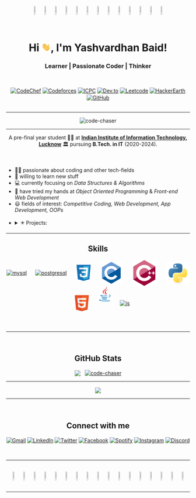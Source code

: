 
<div align="center">
<img align="center" src="https://img.shields.io/badge/-4285f4?style=for-the-badge&logo=&logoColor=152c51" width=1.5% height=13px/>
<img align="center" src="https://img.shields.io/badge/-152c51?style=for-the-badge&logo=&logoColor=4285f4" width=2.7% height=24px/>
<img align="center" src="https://img.shields.io/badge/-4285f4?style=for-the-badge&logo=&logoColor=152c51" width=1.5% height=13px/>
<img align="center" src="https://img.shields.io/badge/-152c51?style=for-the-badge&logo=&logoColor=4285f4" width=2.7% height=24px/>
<img align="center" src="https://img.shields.io/badge/-4285f4?style=for-the-badge&logo=&logoColor=152c51" width=1.5% height=13px/>
<img align="center" src="https://img.shields.io/badge/-152c51?style=for-the-badge&logo=&logoColor=4285f4" width=2.7% height=24px/>
<img align="center" src="https://img.shields.io/badge/-4285f4?style=for-the-badge&logo=&logoColor=152c51" width=1.5% height=13px/>
<img align="center" src="https://img.shields.io/badge/-152c51?style=for-the-badge&logo=&logoColor=4285f4" width=2.7% height=24px/>
<img align="center" src="https://img.shields.io/badge/-4285f4?style=for-the-badge&logo=&logoColor=152c51" width=1.5% height=13px/>
<img align="center" src="https://img.shields.io/badge/-152c51?style=for-the-badge&logo=&logoColor=4285f4" width=2.7% height=24px/>
<img align="center" src="https://img.shields.io/badge/-4285f4?style=for-the-badge&logo=&logoColor=152c51" width=1.5% height=13px/>
<img align="center" src="https://img.shields.io/badge/-152c51?style=for-the-badge&logo=&logoColor=4285f4" width=2.7% height=24px/>
<img align="center" src="https://img.shields.io/badge/-4285f4?style=for-the-badge&logo=&logoColor=152c51" width=1.5% height=13px/>
<img align="center" src="https://img.shields.io/badge/-152c51?style=for-the-badge&logo=&logoColor=4285f4" width=2.7% height=24px/>
<img align="center" src="https://img.shields.io/badge/-4285f4?style=for-the-badge&logo=&logoColor=152c51" width=1.5% height=13px/>
<img align="center" src="https://img.shields.io/badge/-152c51?style=for-the-badge&logo=&logoColor=4285f4" width=2.7% height=24px/>
<img align="center" src="https://img.shields.io/badge/-4285f4?style=for-the-badge&logo=&logoColor=152c51" width=1.5% height=13px/>
<img align="center" src="https://img.shields.io/badge/-152c51?style=for-the-badge&logo=&logoColor=4285f4" width=2.7% height=24px/>
<img align="center" src="https://img.shields.io/badge/-4285f4?style=for-the-badge&logo=&logoColor=152c51" width=1.5% height=13px/>
<img align="center" src="https://img.shields.io/badge/-152c51?style=for-the-badge&logo=&logoColor=4285f4" width=2.7% height=24px/>
<img align="center" src="https://img.shields.io/badge/-4285f4?style=for-the-badge&logo=&logoColor=152c51" width=1.5% height=13px/>
<img align="center" src="https://img.shields.io/badge/-152c51?style=for-the-badge&logo=&logoColor=4285f4" width=2.7% height=24px/>
<img align="center" src="https://img.shields.io/badge/-4285f4?style=for-the-badge&logo=&logoColor=152c51" width=1.5% height=13px/>
<img align="center" src="https://img.shields.io/badge/-152c51?style=for-the-badge&logo=&logoColor=4285f4" width=2.7% height=24px/>
<img align="center" src="https://img.shields.io/badge/-4285f4?style=for-the-badge&logo=&logoColor=152c51" width=1.5% height=13px/>
<img align="center" src="https://img.shields.io/badge/-152c51?style=for-the-badge&logo=&logoColor=4285f4" width=2.7% height=24px/>
<img align="center" src="https://img.shields.io/badge/-4285f4?style=for-the-badge&logo=&logoColor=152c51" width=1.5% height=13px/>
</div>
<br/>
<br/>
<h1 align="center">Hi&nbsp;<img src="https://raw.githubusercontent.com/ABSphreak/ABSphreak/master/gifs/Hi.gif" height="24">, I'm Yashvardhan Baid! </h1>

<h3 align="center">Learner | Passionate Coder | Thinker</h3>
<!--<h3 align="center">
<img align="center" src="https://img.shields.io/badge/Learner | Passionate Coder | Thinker-4285f4?style=" alt="tags" width=39% height=39px/>
</h3>-->

<br/>

<!--
<p align=center>

<a href="https://twitter.com/y_baid_" target="blank"><img align="center" src="https://raw.githubusercontent.com/rahuldkjain/github-profile-readme-generator/master/src/images/icons/Social/twitter.svg" alt="y_baid_" height="27" width="" /></a>&nbsp;&nbsp;&nbsp;
<a href="https://www.linkedin.com/in/code-chaser/" target="blank"><img align="center" src="https://raw.githubusercontent.com/rahuldkjain/github-profile-readme-generator/master/src/images/icons/Social/linked-in-alt.svg" alt="https://www.linkedin.com/in/code-chaser/" height="27" width="" /></a>&nbsp;&nbsp;&nbsp;
<a href="https://www.facebook.com/codechaser.yb" target="blank"><img align="center" src="https://raw.githubusercontent.com/rahuldkjain/github-profile-readme-generator/master/src/images/icons/Social/facebook.svg" alt="codechaser.yb" height="27" width="" /></a>&nbsp;&nbsp;&nbsp;
<a href="https://open.spotify.com/user/2zitooxrnd54cyavlphuhn7r9?si=2e4246add7414e72"><img align="center" height="27" src="https://user-images.githubusercontent.com/63065397/123314435-39dbcd80-d548-11eb-8f43-20f494523936.png"></a>&nbsp;&nbsp;&nbsp;
<a href="https://instagram.com/yashvardhan_baid_" target="blank"><img align="center" src="https://raw.githubusercontent.com/rahuldkjain/github-profile-readme-generator/master/src/images/icons/Social/instagram.svg" alt="codechaser" height="27" width="" /></a>&nbsp;&nbsp;&nbsp;
<a href="https://www.codechef.com/users/codechaser1" target="blank"><img align="center" src="https://user-images.githubusercontent.com/63065397/123329670-b11a5d00-d55a-11eb-8096-44ca8667f0e3.png" alt="codechaser" height="27" width="" padding="" /></a>&nbsp;&nbsp;&nbsp;
<a href="https://codeforces.com/profile/codechaser" target="blank"><img align="center" src="http://cdn.codeforces.com/s/0/favicon-96x96.png" alt="codechaser" height="27" width="" /></a>&nbsp;&nbsp;&nbsp;
<a href="https://dev.to/codechaser" target="blank"><img align="center" src="https://d2fltix0v2e0sb.cloudfront.net/dev-black.png" alt="codechaser" height="27" width="" /></a>&nbsp;&nbsp;&nbsp;
<a href="https://www.hackerearth.com/@codechaser" target="blank"><img align="center" src="https://upload.wikimedia.org/wikipedia/commons/e/e8/HackerEarth_logo.png" alt="@codechaser" height="27" width="" /></a>&nbsp;&nbsp;&nbsp;
<a href="https://icpc.global/ICPCID/DOP0J2F6824H"><img align="center" src="https://user-images.githubusercontent.com/63065397/126180986-c735360b-6e4b-4a90-bfa3-551debdeb125.png" height="33"></a>

</p>
-->


<p align="center">
<a href="https://www.codechef.com/users/codechaser1" target="blank">
<img align="center" src="https://img.shields.io/badge/codechef-4285f4?style=for-the-badge&logo=codechef&logoColor=152c51" alt="CodeChef" width=11% height=24px/></a>
 

<a href="https://codeforces.com/profile/codechaser" target="blank">
<img align="center" src="https://img.shields.io/badge/codeforces-152c51?style=for-the-badge&logo=codeforces&logoColor=4285f4" alt="Codeforces" width=11% height=24px/></a>
 

<a href="https://icpc.global/ICPCID/DOP0J2F6824H">
<img align="center" src="https://img.shields.io/badge/ICPC ID-4285f4?style=for-the-badge&logo=ACM&logoColor=152c51" alt="ICPC" width=11% height=24px/></a>

<a href="https://dev.to/codechaser" target="blank">
<img align="center" src="https://img.shields.io/badge/dev comm.-152c51?style=for-the-badge&logo=dev.to&logoColor=4285f4" alt="Dev.to" width=11% height=24px/></a>
 

<a href="https://leetcode.com/code-chaser/" target="blank">
<img align="center" src="https://img.shields.io/badge/leetcode-4285f4?style=for-the-badge&logo=leetcode&logoColor=152c51" alt="Leetcode" width=11% height=24px/></a>

<a href="https://www.hackerearth.com/@codechaser" target="blank">
<img align="center" src="https://img.shields.io/badge/hackrerth-152c51?style=for-the-badge&logo=hackerearth&logoColor=4285f4" alt="HackerEarth" width=11% height=24px/></a>

<a href="https://github.com/code-chaser/" target="blank">
<img align="center" src="https://img.shields.io/badge/github-4285f4?style=for-the-badge&logo=github&logoColor=152c51" alt="GitHub" width=11% height=24px/></a>
<br/>
<br/>
 

</p>

<!--
COLORS:
11032b - 
4285f4 - 152c51 0f2243 12261e 1d572d 152c51

-->

___


<p align="center"> <img src="https://komarev.com/ghpvc/?username=code-chaser&label=Profile%20Visits&color=4285f4&style=for-the-badge" alt="code-chaser" height=24px/> </p>


___

<div align="center">
    A pre-final year student 👨‍🎓 at <b><a href="https://iiitl.ac.in">Indian Institute of Information Technology, Lucknow</a></i></b> 🏛️ pursuing <b>B.Tech. in IT</b> (2020-2024).
    <br/>
    <br/>
    <br/>
</div>
<div>
    <ul align="left">
        <li>👨‍💻 passionate about coding and other tech-fields</li>
        <li>🌱 willing to learn new stuff</li>
        <li>💻 currently focusing on <i>Data Structures & Algorithms</i></li>
        <li>👐 have tried my hands at <i>Object Oriented Programming</i> & <i>Front-end Web Development</i></li>
        <li>😃 fields of interest: <i>Competitive Coding, Web Development, App Development, OOPs</i></li>
        <!--<li>💙 my hobbies: <i>Coding, Listening to music, Driving, Gaming, Solving Mechanics Problems</i></li>-->
        <br/>
        <li><details><summary>✴️ Projects:</summary><br/>
            <ul>
                <li>
            <a href="https://github.com/code-chaser/dex/">dex-discord-bot</a> : A multi-purpose discord music bot made using <a href="https://github.com/Rapptz/discord.py">discord.py</a> library in <b>Python</b>;<br/><ul><li>It has <b>30+</b> bot functions using which user can listen to music, get its lyrics, get a random meme, inspirational quote, reddit headlines for given subreddit and a lot more; <br/></li><li><i>(February'22 - June'22)</i><br/></li></ul>
                </li>
                <li>
            <a href="https://github.com/code-chaser/expense-manager/">expense-manager</a> : Made Using OOPs Features in <b>C++</b>;<br/><ul><li>It keeps a record of user's personal expenses in an organized manner;<br/></li><li><i>(February'22 - February'22)</i><br/></li></ul>
                </li>
                <li>
            <a href="https://github.com/code-chaser/hotel-management-system/">hotel-management-system</a> : Made using OOPs Features, Multi-threading & File Handling in <b>JAVA</b>;<br/><ul><li>It's a portal where guests can check availability of, book or checkout from a hotel room and staff can login to manage rooms’ and guests’ details;<br/></li><li><i>(November'21 - November'21)</i><br/></li></ul>
                </li>
                <li>
            <a href="https://github.com/code-chaser/hospital-management-system/">hospital-management-system</a> : Made using Object Oriented Programming & File Handling in <b>C++</b>;<br/><ul><li>It has <b>30+</b> basic functions to manage a hospital's records;<br/></li><li><i>(June'21 - July'21)</i><br/></li></ul>
                </li>
                <li>
            <a href="https://github.com/code-chaser/typit/">typit</a> : (typing speed & accuracy tester tool/game) : Made using basic <b>C++</b> and a bit of File Handling;<br/><ul><li>Single or multiple players can play on desired difficulty levels to test their typing skills;<br/></li><li><i>(June'21 - June'21)</i><br/></li></ul>
                </li>
            </details></li>

<!--            
        <li><details><summary>⭐ Achievements:</summary><br/>
            
            
* **Solved 600+** problems on various coding platforms

* Global Rank **105** in CodeChef contest; _(Jun. 2022)_ 
    * Standings: [**link**](https://www.codechef.com/rankings/LTIME109B?itemsPerPage=100&order=asc&page=2&sortBy=rank)
    * Handle: [**codechaser1**](https://www.codechef.com/users/codechaser1)

* Global Rank **16** in CodeChef contest; _(Apr. 2022)_ 
    * Standings: [**link**](https://www.codechef.com/rankings/LTIME107C?itemsPerPage=100&order=asc&page=1&sortBy=rank)
    * Handle: [**codechaser2**](https://www.codechef.com/users/codechaser2)

* Global Rank **32** in CodeChef contest; _(Sept. 2021)_ 
    * Standings: [**link**](https://www.codechef.com/rankings/START14C)
    * Handle: [**codechaser2**](https://www.codechef.com/users/codechaser2)

* Team ranked **66** in **ACM-ICPC** Kanpur Regionals 2020; _(Aug. 2021)_ 
    * Standings: [**link**](http://kanpur.indiaicpc.in/Result.pdf)
    * Team Name: **obliterators**
    * ICPC-ID: [**link**](https://icpc.global/ICPCID/DOP0J2F6824H)
            
* Rated as **4 STAR Coder** on CodeChef; _(Jul. 2021)_
    * Handle: [**codechaser**](https://www.codechef.com/users/codechaser)
            
* Rated as **SPECIALIST** on Codeforces; _(Jul. 2021)_
    * Handle: [**codechaser**](https://codeforces.com/profile/codechaser)
            
* Global Rank **11** in CodeChef contest; _(Jun. 2021)_ 
    * Standings: [**link**](https://www.codechef.com/rankings/START5C)
    * Handle: [**knight0**](https://www.codechef.com/users/knight0)

* Global Rank **43** in CodeChef contest; _(May 2021)_ 
    * Standings: [**link**](https://www.codechef.com/rankings/START4C)
    * Handle: [**codechaser1**](https://www.codechef.com/users/codechaser1)

* Team ranked **1** (Out of **65+** teams) in Freshers' Cup of IIIT Lucknow; _(Apr. 2021)_ 
    * Standings: [**link**](https://assessment.hackerearth.com/challenges/college/freshers-cup-prelims/leaderboard/)
    * Team Name: **losers**

* Ranked **5** (out of **200+** participants) in intra-college coding contest; _(Dec. 2020)_ 
    * Standings: [**link**](https://assessment.hackerearth.com/challenges/college/indian-institute-of-information-technologylucknow-test-draft-1-9/leaderboard/)
    * Handle: [**codechaser**](https://www.hackerearth.com/@codechaser)
           
</ul>-->
</div>


___

<h2 align="center">Skills</h2> 
<div align="center">
<a href="https://www.mysql.com/" target="_blank">
<img align="center"  src="https://user-images.githubusercontent.com/63065397/178034640-6b060e77-dd78-4837-9b73-d0073a75bfa2.png" alt="mysql" width="" height="36"/></a>
&nbsp;&nbsp;&nbsp;&nbsp;
<a href="https://www.postgresql.org/" target="_blank">
<img align="center"  src="https://user-images.githubusercontent.com/63065397/178029882-d191f899-4f14-4f59-a03a-a0e6376f9a22.png" alt="postgresql" width="" height="39"/></a>
&nbsp;&nbsp;&nbsp;&nbsp;
<a href="https://www.w3schools.com/css/" target="_blank">
<img align="center" src="https://raw.githubusercontent.com/devicons/devicon/master/icons/css3/css3-original.svg" alt="css3" width="" height="45"/></a>
&nbsp;&nbsp;&nbsp;&nbsp;
<a href="https://en.wikipedia.org/wiki/C_(programming_language)" target="_blank">
<img align="center" src="https://raw.githubusercontent.com/devicons/devicon/master/icons/c/c-original.svg" alt="c" width="" height="61"/></a>
&nbsp;&nbsp;&nbsp;&nbsp;
<a href="https://en.wikipedia.org/wiki/C%2B%2B" target="_blank">
<img align="center"  src="https://raw.githubusercontent.com/devicons/devicon/master/icons/cplusplus/cplusplus-original.svg" alt="cplusplus" width="" height="72"/></a>
&nbsp;&nbsp;&nbsp;&nbsp;
<a href="https://www.python.org/" target="_blank">
<img align="center"  src="https://raw.githubusercontent.com/devicons/devicon/master/icons/python/python-original.svg" alt="python" width="" height="64"/></a>
&nbsp;&nbsp;&nbsp;&nbsp;
<a href="https://www.w3schools.com/html/" target="_blank">
<img  align="center" src="https://raw.githubusercontent.com/devicons/devicon/master/icons/html5/html5-original.svg" alt="html5" width="" height="45"/></a>
&nbsp;&nbsp;&nbsp;
<a href="https://www.java.com/" target="_blank">
<img align="center"  src="https://raw.githubusercontent.com/devicons/devicon/master/icons/java/java-original.svg" alt="java" width="" height="43" style="margin:0px 0px 50px 0px;"/></a>
&nbsp;&nbsp;&nbsp;
<a href="https://www.javascript.com/" target="_blank">
<img align="center" src="https://user-images.githubusercontent.com/63065397/178033281-fcbcea41-5299-4bac-994a-232632dfe0df.png" alt="js" width="" height="36"/></a>


</div>
<br/>
<!--

![image](https://user-images.githubusercontent.com/63065397/178033466-b0f87dc1-6ef0-4b3c-a389-2f6c9417582e.png)
![image](https://user-images.githubusercontent.com/63065397/178033501-e93fa4dc-26ab-4292-b5f9-2a9a931d9a4b.png)
![image](https://user-images.githubusercontent.com/63065397/178034640-6b060e77-dd78-4837-9b73-d0073a75bfa2.png)
![image](https://user-images.githubusercontent.com/63065397/178034205-5a0ec2ee-10ab-4167-adca-9dba1190a234.png)

___


<h2 align="center">Skills</h2> 
<div align="center">
<img align="center" src="https://img.shields.io/badge/C++-4285f4?style=for-the-badge&logo=C%2b%2b&logoColor=152c51" alt="C++" width=7% height=27px/>
<img align="center" src="https://img.shields.io/badge/PY-152c51?style=for-the-badge&logo=PYTHON&logoColor=4285f4" alt="Python" width=7% height=27px/>
<img align="center" src="https://img.shields.io/badge/C-4285f4?style=for-the-badge&logo=C&logoColor=152c51" alt="C" width=7% height=27px/>
<img align="center" src="https://img.shields.io/badge/Java-152c51?style=for-the-badge&logo=oracle&logoColor=4285f4" alt="Java" width=7% height=27px/>
<img align="center" src="https://img.shields.io/badge/HTML-4285f4?style=for-the-badge&logo=HTML5&logoColor=152c51" alt="HTML" width=7% height=27px/>
<img align="center" src="https://img.shields.io/badge/CSS-152c51?style=for-the-badge&logo=CSS3&logoColor=4285f4" alt="CSS" width=7% height=27px/>
<img align="center" src="https://img.shields.io/badge/mSQL-4285f4?style=for-the-badge&logo=MySQL&logoColor=152c51" alt="MySQL" width=7% height=27px/>
<img align="center" src="https://img.shields.io/badge/pSQL-152c51?style=for-the-badge&logo=PostgreSQL&logoColor=4285f4" alt="PostgreSQL" width=7% height=27px/>
<img align="center" src="https://img.shields.io/badge/JS-4285f4?style=for-the-badge&logo=JavaScript&logoColor=152c51" alt="JavaScript" width=7% height=27px/>
<img align="center" src="https://img.shields.io/badge/Kt-152c51?style=for-the-badge&logo=Kotlin&logoColor=4285f4" alt="Kotlin" width=7% height=27px/>
</div>
<br/>
-->

___



<br/>
<h2 align="center"> GitHub Stats </h2>
<div align="center"><p></p><a href="https://github.com/code-chaser">
<img align="center" src="https://github-readme-streak-stats.herokuapp.com/?user=code-chaser&border_radius=0&background=00000000&stroke=111f37&hide_border=false&border=0f389d00&ring=4285f4&sideLabels=34a853&fire=fbbc05&currStreakLabel=4285f4&sideNums=34a853&currStreakNum=fbbc05&dates=4285f4" width=47%/></a> &nbsp;
<a href="https://github.com/code-chaser"><img align="center" src="https://github-readme-stats.vercel.app/api?username=code-chaser&count_private=true&show_icons=true&theme=onedark&title_color=4285f4&icon_color=fbbc05&text_color=34a853&hide_border=1&border_radius=0&bg_color=1f48ad00&layout=compact&custom_title=" alt="code-chaser" width=47% /></a>

___

<a href="https://github.com/code-chaser"><img align="center" src="https://activity-graph.herokuapp.com/graph?username=code-chaser&bg_color=aabbff00&color=4285f4&line=34d853&point=34d85300&area=true&hide_border=true&hide_title=true&area_color=34d853" />
  </a></p>
</div>

___

<!--
#### Connect with me:
* <img src="https://user-images.githubusercontent.com/63065397/126423466-72506d41-ee22-43d2-bf7a-a90b6581c8d4.png" height="20"> Mail ID: [LIT2020013@iiitl.ac.in](mailto:lit2020013@iiitl.ac.in)  
* <img src="https://raw.githubusercontent.com/rahuldkjain/github-profile-readme-generator/master/src/images/icons/Social/linked-in-alt.svg" height="16">&nbsp; LinkedIn: [yashvardhan-baid](https://www.linkedin.com/in/code-chaser/)
* <img src="https://user-images.githubusercontent.com/63065397/126423218-46304c72-7520-4ef9-802a-5188896d775d.png" height="20"> Discord: [codechaser#0647](https://discord.com/users/784817646435565578/)

___

-->
<br/>

<h2 align="center">Connect with me</h2> 
<div align="center">
<p align="center">

<a href="mailto:lit2020013@iiitl.ac.in" target="blank">
<img align="center" src="https://img.shields.io/badge/gmail | ID-152c51?style=for-the-badge&logo=gmail&logoColor=4285f4" alt="Gmail" width=12% height=24px/></a>

<a href="https://www.linkedin.com/in/yashvardhan-baid/" target="blank">
<img align="center" src="https://img.shields.io/badge/LinkedIn-4285f4?style=for-the-badge&logo=linkedin&logoColor=152c51" alt="LinkedIn" width=12% height=24px/></a>
 
<a href="https://twitter.com/y_baid_" target="blank">
<img align="center" src="https://img.shields.io/badge/TWITTER-152c51?style=for-the-badge&logo=Twitter&logoColor=4285f4" alt="Twitter" width=12% height=24px/></a>

<a href="https://www.facebook.com/codechaser.yb" target="blank">
<img align="center" src="https://img.shields.io/badge/facebook-4285f4?style=for-the-badge&logo=facebook&logoColor=152c51" alt="Facebook" width=12% height=24px/></a>

<a href="https://open.spotify.com/user/2zitooxrnd54cyavlphuhn7r9?si=2e4246add7414e72">
<img align="center" src="https://img.shields.io/badge/spotify-152c51?style=for-the-badge&logo=spotify&logoColor=4285f4" alt="Spotify" width=12% height=24px/></a>

<a href="https://instagram.com/yashvardhan_baid_" target="blank">
<img align="center" src="https://img.shields.io/badge/instagram-4285f4?style=for-the-badge&logo=instagram&logoColor=152c51" alt="Instagram" width=12% height=24px/></a>

<a href="https://discord.com/users/784817646435565578/" target="blank">
<img align="center" src="https://img.shields.io/badge/Discord-152c51?style=for-the-badge&logo=discord&logoColor=4285f4" alt="Discord" width=12% height=24px/></a>
 

</p>    
</div>
<br/>


___

</div>
<br/>
<div align="center">
<img align="center" src="https://img.shields.io/badge/-152c51?style=for-the-badge&logo=&logoColor=4285f4" width=2.7% height=24px/>
<img align="center" src="https://img.shields.io/badge/-4285f4?style=for-the-badge&logo=&logoColor=152c51" width=1.5% height=13px/>
<img align="center" src="https://img.shields.io/badge/-152c51?style=for-the-badge&logo=&logoColor=4285f4" width=2.7% height=24px/>
<img align="center" src="https://img.shields.io/badge/-4285f4?style=for-the-badge&logo=&logoColor=152c51" width=1.5% height=13px/>
<img align="center" src="https://img.shields.io/badge/-152c51?style=for-the-badge&logo=&logoColor=4285f4" width=2.7% height=24px/>
<img align="center" src="https://img.shields.io/badge/-4285f4?style=for-the-badge&logo=&logoColor=152c51" width=1.5% height=13px/>
<img align="center" src="https://img.shields.io/badge/-152c51?style=for-the-badge&logo=&logoColor=4285f4" width=2.7% height=24px/>
<img align="center" src="https://img.shields.io/badge/-4285f4?style=for-the-badge&logo=&logoColor=152c51" width=1.5% height=13px/>
<img align="center" src="https://img.shields.io/badge/-152c51?style=for-the-badge&logo=&logoColor=4285f4" width=2.7% height=24px/>
<img align="center" src="https://img.shields.io/badge/-4285f4?style=for-the-badge&logo=&logoColor=152c51" width=1.5% height=13px/>
<img align="center" src="https://img.shields.io/badge/-152c51?style=for-the-badge&logo=&logoColor=4285f4" width=2.7% height=24px/>
<img align="center" src="https://img.shields.io/badge/-4285f4?style=for-the-badge&logo=&logoColor=152c51" width=1.5% height=13px/>
<img align="center" src="https://img.shields.io/badge/-152c51?style=for-the-badge&logo=&logoColor=4285f4" width=2.7% height=24px/>
<img align="center" src="https://img.shields.io/badge/-4285f4?style=for-the-badge&logo=&logoColor=152c51" width=1.5% height=13px/>
<img align="center" src="https://img.shields.io/badge/-152c51?style=for-the-badge&logo=&logoColor=4285f4" width=2.7% height=24px/>
<img align="center" src="https://img.shields.io/badge/-4285f4?style=for-the-badge&logo=&logoColor=152c51" width=1.5% height=13px/>
<img align="center" src="https://img.shields.io/badge/-152c51?style=for-the-badge&logo=&logoColor=4285f4" width=2.7% height=24px/>
<img align="center" src="https://img.shields.io/badge/-4285f4?style=for-the-badge&logo=&logoColor=152c51" width=1.5% height=13px/>
<img align="center" src="https://img.shields.io/badge/-152c51?style=for-the-badge&logo=&logoColor=4285f4" width=2.7% height=24px/>
<img align="center" src="https://img.shields.io/badge/-4285f4?style=for-the-badge&logo=&logoColor=152c51" width=1.5% height=13px/>
<img align="center" src="https://img.shields.io/badge/-152c51?style=for-the-badge&logo=&logoColor=4285f4" width=2.7% height=24px/>
<img align="center" src="https://img.shields.io/badge/-4285f4?style=for-the-badge&logo=&logoColor=152c51" width=1.5% height=13px/>
<img align="center" src="https://img.shields.io/badge/-152c51?style=for-the-badge&logo=&logoColor=4285f4" width=2.7% height=24px/>
<img align="center" src="https://img.shields.io/badge/-4285f4?style=for-the-badge&logo=&logoColor=152c51" width=1.5% height=13px/>
<img align="center" src="https://img.shields.io/badge/-152c51?style=for-the-badge&logo=&logoColor=4285f4" width=2.7% height=24px/>
<img align="center" src="https://img.shields.io/badge/-4285f4?style=for-the-badge&logo=&logoColor=152c51" width=1.5% height=13px/>
<img align="center" src="https://img.shields.io/badge/-152c51?style=for-the-badge&logo=&logoColor=4285f4" width=2.7% height=24px/>
<img align="center" src="https://img.shields.io/badge/-4285f4?style=for-the-badge&logo=&logoColor=152c51" width=1.5% height=13px/>
<img align="center" src="https://img.shields.io/badge/-152c51?style=for-the-badge&logo=&logoColor=4285f4" width=2.7% height=24px/>
<img align="center" src="https://img.shields.io/badge/-4285f4?style=for-the-badge&logo=&logoColor=152c51" width=1.5% height=13px/>
<img align="center" src="https://img.shields.io/badge/-152c51?style=for-the-badge&logo=&logoColor=4285f4" width=2.7% height=24px/>
<img align="center" src="https://img.shields.io/badge/-4285f4?style=for-the-badge&logo=&logoColor=152c51" width=1.5% height=13px/>
<img align="center" src="https://img.shields.io/badge/-152c51?style=for-the-badge&logo=&logoColor=4285f4" width=2.7% height=24px/>
</div>
<br/>

___

